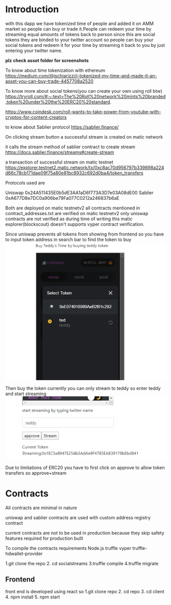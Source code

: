 # Introduction

with this dapp we have tokenized time of people and added it on AMM market so people can buy or trade it.People can redeem your time by streaming equal amounts of tokens back to person 
since this are social tokens they are binded to your twitter account so people can buy your social tokens and redeem it for your time by streaming it back to you by just entering your twitter name.

**plz check asset folder for screenshots**

To know about time tokenization with ethereum
https://medium.com/@jschiarizzi/i-tokenized-my-time-and-made-it-an-asset-you-can-buy-trade-4457708a2520

To know more about social tokens(you can create your own using roll btw)
https://tryroll.com/#:~:text=The%20Roll%20network%20mints%20branded,token%20under%20the%20ERC20%20standard.

https://www.coindesk.com/roll-wants-to-take-power-from-youtube-with-cryptos-for-content-creators

to know about Sablier protocol
https://sablier.finance/

On clicking stream button a successful stream is created on matic network

it calls the stream method of sablier contract to create stream
https://docs.sablier.finance/streams#create-stream

a transaction of successful stream on matic testnet
https://explorer.testnet2.matic.network/tx/0xc8ac70d956797b339898a224d66c78cb171dae09f75a80e81bc8932c692d0ba4/token_transfers

Protocols used are 

Uniswap 0x24A511435E0b5dE3AA1aD6f773A3D7e03A08dE00
Sablier 0xA677D8e7DC0a906be79Fa077C0212a246837b6aE

Both are deployed on matic testnetv2
all contracts mentioned in contract_addresses.txt are verified on matic testnetv2
only uniswap contracts are not verified as during time of writing this matic explorer(blockscout) doesn't supports vyper contract verification.


Since uniswap prevents all tokens from showing from frontend so you have to input token address in search bar to find the token to buy
![image](https://github.com/snaketh4x0r/SocialStreams/blob/master/assets/soc3.PNG "image")

Then buy the token
currently you can only stream to teddy so enter teddy and start streaming
![image](https://github.com/snaketh4x0r/SocialStreams/blob/master/assets/streaming%20to%20teddy.PNG "image")

Due to limitations of ERC20 you have to first click on approve to allow token transfers
so approve+stream


# Contracts 

All contracts are minimal in nature

uniswap and sablier contracts are used with custom address registry contract

current contracts are not to be used in production because they skip safety features required for production built

To compile the contracts
requirements
Node.js 
truffle 
vyper 
truffle-hdwallet-provider

1.git clone the repo
2. cd socialstreams
3.truffle compile
4.truffle migrate


## Frontend

front end is developed using react
so 
1.git clone repo
2. cd repo
3. cd client
4. npm install
5. npm start



